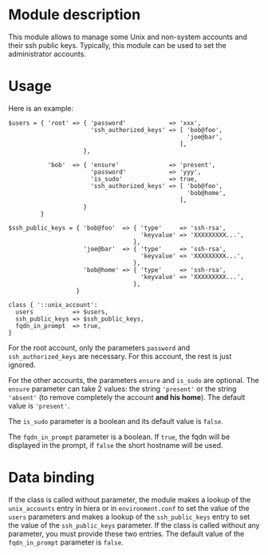 # Module description

This module allows to manage some Unix and non-system
accounts and their ssh public keys. Typically, this module
can be used to set the administrator accounts.

# Usage

Here is an example:

```puppet
$users = { 'root' => { 'password'            => 'xxx',
                       'ssh_authorized_keys' => [ 'bob@foo',
                                                  'joe@bar',
                                                ],
                     },

           'bob'  => { 'ensure'              => 'present',
                       'password'            => 'yyy',
                       'is_sudo'             => true,
                       'ssh_authorized_keys' => [ 'bob@foo',
                                                  'bob@home',
                                                ],
                     }
         }

$ssh_public_keys = { 'bob@foo'  => { 'type'     => 'ssh-rsa',
                                     'keyvalue' => 'XXXXXXXXX...',
                                   },
                     'joe@bar'  => { 'type'     => 'ssh-rsa',
                                     'keyvalue' => 'XXXXXXXXX...',
                                   },
                     'bob@home' => { 'type'     => 'ssh-rsa',
                                     'keyvalue' => 'XXXXXXXXX...',
                                   },
                   }

class { '::unix_account':
  users           => $users,
  ssh_public_keys => $ssh_public_keys,
  fqdn_in_prompt  => true,
}
```

For the root account, only the parameters `password`
and `ssh_authorized_keys` are necessary. For this
account, the rest is just ignored.

For the other accounts, the parameters `ensure` and
`is_sudo` are optional. The `ensure` parameter can
take 2 values: the string `'present'` or the string
`'absent'` (to remove completely the account **and his
home**). The default value is `'present'`.

The `is_sudo` parameter is a boolean and its default
value is `false`.

The `fqdn_in_prompt` parameter is a boolean. If `true`,
the fqdn will be displayed in the prompt, if `false`
the short hostname will be used.




# Data binding

If the class is called without parameter, the module makes a
lookup of the `unix_accounts` entry in hiera or in
`environment.conf` to set the value of the `users` parameters
and makes a lookup of the `ssh_public_keys` entry to set the
value of the `ssh_public_keys` parameter. If the class is
called without any parameter, you must provide these two
entries. The default value of the `fqdn_in_prompt` parameter
is `false`.


